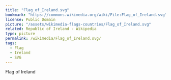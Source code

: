 ```yaml
---
title: "Flag_of_Ireland.svg"
bookmark: "https://commons.wikimedia.org/wiki/File:Flag_of_Ireland.svg"
license: Public Domain
picture: "/assets/wikimedia-flags-countries/Flag_of_Ireland.svg"
related: Republic of Ireland - Wikipedia
type: picture
permalink: /wikimedia/Flag_of_Ireland.svg/
tags:
  - Flag
  - Ireland
  - SVG
---
```

Flag of Ireland